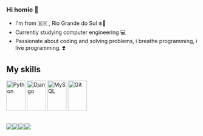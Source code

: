 ### Hi homie 👋

- I'm from 🇧🇷 , Rio Grande do Sul ❄️🥶 
- Currently studying computer engineering 💻
- Passionate about coding and solving problems, i breathe programming, i live programming. ❣️



## My skills
<img src='https://cdn.jsdelivr.net/gh/devicons/devicon/icons/python/python-original-wordmark.svg' alt='Python' width='50' height= '80' style='max-width:100%;'
style='max-width:100%;'>
</img>
<img src='https://cdn.jsdelivr.net/gh/devicons/devicon/icons/django/django-plain.svg' alt='Django' width='50' height= '80' style='max-width:100%;'
style='max-width:100%;'>
</img>
<img src='https://cdn.jsdelivr.net/gh/devicons/devicon/icons/mysql/mysql-original-wordmark.svg' alt='MySQL' width='50' height= '80' style='max-width:100%;'
style='max-width:100%;'>
</img>
<img src='https://cdn.jsdelivr.net/gh/devicons/devicon/icons/git/git-original-wordmark.svg' alt='Git' width='50' height= '80' style='max-width:100%;'
style='max-width:100%;'>
</img>

##

<div>
  <a href='https://www.linkedin.com/in/angelo-menti-663040210/' alt='linkedin' target='_blank'><img src='https://img.shields.io/badge/LinkedIn-0077B5?style=for-the-badge&logo=linkedin&logoColor=white' target='_blank'></a><a
  <a href='https://www.instagram.com/ymaninho54/' alt='insta' target='_blank'><img src='https://img.shields.io/badge/Instagram-E4405F?style=for-the-badge&logo=instagram&logoColor=white' target='_blank'></a><a
  <a href='https://twitter.com/ymaninho54' alt='twitter'
' target='_blank'><img src='https://img.shields.io/badge/Twitter-1DA1F2?style=for-the-badge&logo=twitter&logoColor=white' target='_blank'></a><a
  <a href='https://www.linkedin.com/in/angelo-menti-663040210/' alt='linkedin' target='_blank'><img src='https://img.shields.io/badge/Gmail-D14836?style=for-the-badge&logo=gmail&logoColor=white' target='_blank'></a><a
<div>
